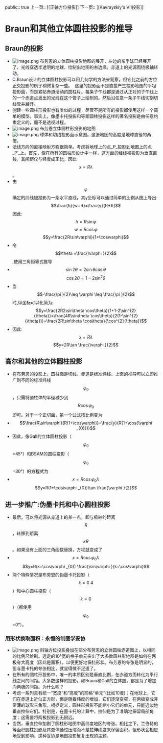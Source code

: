 public:: true
上一页:: [[正轴方位投影]]
下一页:: [[Kavrayskiy's VII投影]]

# Braun和其他立体圆柱投影的推导
## Braun的投影
- ![image.png](../assets/image_1623486171619_0.png) 
  布劳恩的立体圆柱投影地图的展开，左边的东半球已经展开了。光线穿透半透明的地球，绘制出地图的右边缘。赤道上的光源围绕极轴转动。
- C.Braun设计的立体圆柱投影可以用几何学的方法来观察，但它比之前的方位正交投影的例子稍微复杂一些。  这里的投影面不是直接产生投影地图的平坦投影面，而是紧贴赤道滚动的圆柱片。每条子午线都是通过从正对的子午线上的一个赤道点发出的光线在这个管子上绘制的。然后沿任意一条子午线切割切线管并展开。
- 创建一些圆柱形投影也有类似的过程，尽管不是所有的投影都使用这样一个简单的模型。事实上，像墨卡托投影和等距圆柱投影这样的著名投影是由任意约束定义的，而不是透视过程。
- ![image.png](../assets/image_1623486653474_0.png)
  布劳恩立体圆柱形投影的地图
- ![image.png](../assets/image_1623486479675_0.png) 
  球体和切线投影面示意图。这张地图的高度是地球直径的两倍。
- 法线方向的直接映射方程很简单。考虑将地球上的点_P_投影到地图上的点_P’_上。首先，像在所有的圆柱形设计中一样，这方面的经线被投影为垂直直线，其间距仅与经度成正比，因此$$x = R\lambda $$。
- 由$$\varphi$$确定的纬线被投影为一条水平直线，其y坐标可以通过简单的比例从图上导出:
  $$\frac{h}{w+R}=\frac{y}{R+R}$$
  因此:
  $$h=R\sin\varphi$$ 
  $$w=R\cos\varphi $$
  $$y=\frac{2R\sin\varphi}{1+\cos\varphi}$$
- 令$$\theta =\frac{\varphi }{2}$$,使用三角恒等式推导
-
  $$\sin 2\theta  = 2\sin\theta\cos\theta$$
  $$\cos 2\theta = 1- 2\sin^{2}{\theta}$$
- 当$$-\frac{\pi }{2}\leq \varphi \leq \frac{\pi }{2}$$时,纵坐标可以化简为:
  $$y=\frac{2R2\sin\theta \cos\theta}{1+1-2\sin^{2}{\theta}}=\frac{4R\sin\theta \cos\theta}{2(1-\sin^{2}{\theta})}=\frac{2R\sin\theta \cos\theta}{\cos^{2}{\theta}}$$
- 因此:
  $$x=R\lambda $$
  $$y=2R\tan \frac{\varphi }{2}$$
## 高尔和其他的立体圆柱投影
- 在布劳恩的投影上，圆柱面是切线，赤道是标准纬线。上面的推导可以立即推广到不同的标准纬线$$\varphi _{0}$$，只需将圆柱体的半径减少到$$R\cos{\varphi _{0}}$$即可。对于一个正切面，第一个公式按比例变为
-
  $$\frac{R\sin\varphi}{R(1+\cos\varphi)}=\frac{y}{R(1+\cos{\varphi _{0}})}$$
- 因此，像Gall的立体圆柱投影（$$\varphi _{0}$$=45°）和BSAM的圆柱投影（$$\varphi _{0}$$=30°）的方程式为
-
  $$x=R\cos\varphi _{0}\lambda $$
  $$y=R(1+\cos\varphi _{0})\tan \frac{\varphi }{2}$$
## 进一步推广:伪墨卡托和中心圆柱投影
- 最后，可以将光源从赤道上的某一点，即与极轴的距离$$R$$，转移到距离$$kR$$。如果没有上面的三角函数替换，方程就变成了
-
  $$x=R\cos\varphi _{0}\lambda $$
  $$y=R(k+\cos\varphi _{0}) \frac{\sin\varphi }{k+\cos\varphi}$$
- 两个特殊情况是布劳恩的伪墨卡托投影（$$k=0.4$$）和中心圆柱投影（$$k=0$$）（都使用$$\varphi _{0}$$=0°）。
### 用形状换取面积：永恒的制图学妥协
- ![image.png](../assets/image_1623489249091_0.png) 
  斜轴方位投影叠加在部分布劳恩的立体圆柱赤道图上，以相同的比例尺绘制。选定的10°宽的格子单元突出了大多数圆柱形地图是如何在两极夸大高度（因此是面积），以便更好地保持形状。布劳恩的夸张是明显的，但与墨卡托的夸张相比，就显得微不足道了。
- 在所有的圆柱形投影中，唯一的本质区别是垂直比例，在赤道方面转化为平行线之间的间距。大多数这样的投影，如Braun和Gall的立体图，都是为了增加向两极的间距。为什么呢？
- 考虑一系列具有统一“宽度”和“高度”的网格“单元”(比如10度)；在地球上，它们在赤道上近似正方形，但是随着纬度的增加，它们逐渐变窄，在两极变成非常薄的球形三角形。根据定义，圆柱形投影不能缩小它们的单元，只能近似地垂直拉伸它们。特别是，在墨卡托的计算中，拉伸是为了准确地保留局部角度；这需要将两极投影到无限远。
- 当然，垂直拉伸加剧了圆柱形地图中高纬度地区的夸张。相比之下，兰伯特的等面积圆柱投影及其变体通过压缩而不是拉伸纬度来保留面积，但形状会相应地受到影响。这种妥协是地图投影反复出现的主题。